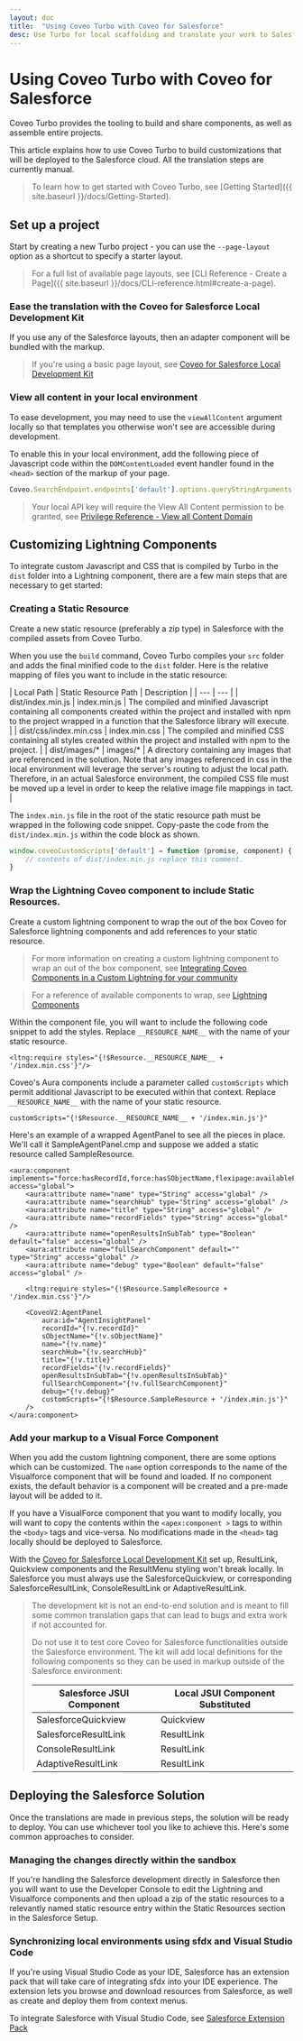 ```yaml
---
layout: doc
title:  "Using Coveo Turbo with Coveo for Salesforce"
desc: Use Turbo for local scaffolding and translate your work to Salesforce components.
---
```


# Using Coveo Turbo with Coveo for Salesforce

Coveo Turbo provides the tooling to build and share components, as well as assemble entire projects.

This article explains how to use Coveo Turbo to build customizations that will be deployed to the Salesforce cloud. All the translation steps are currently manual.

> To learn how to get started with Coveo Turbo, see [Getting Started]({{ site.baseurl }}/docs/Getting-Started).

## Set up a project

Start by creating a new Turbo project - you can use the `--page-layout` option as a shortcut to specify a starter layout.

> For a full list of available page layouts, see [CLI Reference - Create a Page]({{ site.baseurl }}/docs/CLI-reference.html#create-a-page).

### Ease the translation with the Coveo for Salesforce Local Development Kit

If you use any of the Salesforce layouts, then an adapter component will be bundled with the markup.

> If you're using a basic page layout, see [Coveo for Salesforce Local Development Kit](https://github.com/Coveo-Turbo/c4sf-local-development-kit)

### View all content in your local environment

To ease development, you may need to use the `viewAllContent` argument locally so that templates you otherwise won't see are accessible during development.

To enable this in your local environment, add the following piece of Javascript code within the `DOMContentLoaded` event handler found in the `<head>` section of the markup of your page.

```javascript
Coveo.SearchEndpoint.endpoints['default'].options.queryStringArguments.viewAllContent = 'true';
```

> Your local API key will require the View All Content permission to be granted, see [Privilege Reference - View all Content Domain](https://docs.coveo.com/en/1707/manage-an-organization/privilege-reference#view-all-content-domain)

## Customizing Lightning Components

To integrate custom Javascript and CSS that is compiled by Turbo in the `dist` folder into a Lightning component, there are a few main steps that are necessary to get started:

### Creating a Static Resource

Create a new static resource (preferably a zip type) in Salesforce with the compiled assets from Coveo Turbo.

When you use the `build` command, Coveo Turbo compiles your `src` folder and adds the final minified code to the `dist` folder. Here is the relative mapping of files you want to include in the static resource:

| Local Path | Static Resource Path | Description |
| --- | --- |
| dist/index.min.js | index.min.js | The compiled and minified Javascript containing all components created within the project and installed with npm to the project wrapped in a function that the Salesforce library will execute. |
| dist/css/index.min.css | index.min.css | The compiled and minified CSS containing all styles created within the project and installed with npm to the project. |
| dist/images/* | images/* | A directory containing any images that are referenced in the solution. Note that any images referenced in css in the local environment will leverage the server's routing to adjust the local path. Therefore, in an actual Salesforce environment, the compiled CSS file must be moved up a level in order to keep the relative image file mappings in tact. |

The `index.min.js` file in the root of the static resource path must be wrapped in the following code snippet. Copy-paste the code from the `dist/index.min.js` within the code block as shown.

```javascript
window.coveoCustomScripts['default'] = function (promise, component) {
    // contents of dist/index.min.js replace this comment.
}
```

### Wrap the Lightning Coveo component to include Static Resources.

Create a custom lightning component to wrap the out of the box Coveo for Salesforce lightning components and add references to your static resource.

> For more information on creating a custom lightning component to wrap an out of the box component, see [Integrating Coveo Components in a Custom Lightning for your community](https://docs.coveo.com/en/1193/coveo-for-salesforce/integrating-coveo-components-in-a-custom-lightning-component-for-your-community)

> For a reference of available components to wrap, see [Lightning Components](https://docs.coveo.com/en/1209/coveo-for-salesforce/lightning-components)

Within the component file, you will want to include the following code snippet to add the styles. Replace `__RESOURCE_NAME__` with the name of your static resource.

```
<ltng:require styles="{!$Resource.__RESOURCE_NAME__ + '/index.min.css'}"/>
```

Coveo's Aura components include a parameter called `customScripts` which permit additional Javascript to be executed within that context. Replace `__RESOURCE_NAME__` with the name of your static resource.

```
customScripts="{!$Resource.__RESOURCE_NAME__ + '/index.min.js'}"
```

Here's an example of a wrapped AgentPanel to see all the pieces in place. We'll call it SampleAgentPanel.cmp and suppose we added a static resource called SampleResource.

```
<aura:component implements="force:hasRecordId,force:hasSObjectName,flexipage:availableForRecordHome" access="global">
    <aura:attribute name="name" type="String" access="global" />
    <aura:attribute name="searchHub" type="String" access="global" />
    <aura:attribute name="title" type="String" access="global" />
    <aura:attribute name="recordFields" type="String" access="global" />
    <aura:attribute name="openResultsInSubTab" type="Boolean" default="false" access="global" />
    <aura:attribute name="fullSearchComponent" default="" type="String" access="global" />
    <aura:attribute name="debug" type="Boolean" default="false" access="global" />

    <ltng:require styles="{!$Resource.SampleResource + '/index.min.css'}"/>

    <CoveoV2:AgentPanel
        aura:id="AgentInsightPanel"
        recordId="{!v.recordId}"
        sObjectName="{!v.sObjectName}"
        name="{!v.name}"
        searchHub="{!v.searchHub}"
        title="{!v.title}"
        recordFields="{!v.recordFields}"
        openResultsInSubTab="{!v.openResultsInSubTab}"
        fullSearchComponent="{!v.fullSearchComponent}"
        debug="{!v.debug}"       
        customScripts="{!$Resource.SampleResource + '/index.min.js'}"
    />
</aura:component>
```

### Add your markup to a Visual Force Component

When you add the custom lightning component, there are some options which can be customized. The `name` option corresponds to the name of the Visualforce component that will be found and loaded. If no component exists, the default behavior is a component will be created and a pre-made layout will be added to it.

If you have a VisualForce component that you want to modify locally, you will want to copy the contents within the `<apex:component >` tags to within the `<body>` tags and vice-versa. No modifications made in the `<head>` tag locally should be deployed to Salesforce.

With the [Coveo for Salesforce Local Development Kit](https://github.com/Coveo-Turbo/c4sf-local-development-kit) set up, ResultLink, Quickview components and the ResultMenu styling won't break locally. In Salesforce you must always use the SalesforceQuickview, or corresponding SalesforceResultLink, ConsoleResultLink or AdaptiveResultLink. 

> The development kit is not an end-to-end solution and is meant to fill some common translation gaps that can lead to bugs and extra work if not accounted for. 
>
> Do not use it to test core Coveo for Salesforce functionalities outside the Salesforce environment. The kit will add local definitions for the following components so they can be used in markup outside of the Salesforce environment:
> 
> | Salesforce JSUI Component | Local JSUI Component Substituted |
> | --- | --- |
> | SalesforceQuickview | Quickview |
> | SalesforceResultLink | ResultLink |
> | ConsoleResultLink | ResultLink |
> | AdaptiveResultLink | ResultLink |

## Deploying the Salesforce Solution

Once the translations are made in previous steps, the solution will be ready to deploy. You can use whichever tool you like to achieve this. Here's some common approaches to consider.

### Managing the changes directly within the sandbox

If you're handling the Salesforce development directly in Salesforce then you will want to use the Developer Console to edit the Lightning and Visualforce components and then upload a zip of the static resources to a relevantly named static resource entry within the Static Resources section in the Salesforce Setup. 

### Synchronizing local environments using sfdx and Visual Studio Code

If you're using Visual Studio Code as your IDE, Salesforce has an extension pack that will take care of integrating sfdx into your IDE experience. The extension lets you browse and download resources from Salesforce, as well as create and deploy them from context menus.

To integrate Salesforce with Visual Studio Code, see [Salesforce Extension Pack](https://marketplace.visualstudio.com/items?itemName=salesforce.salesforcedx-vscode)
